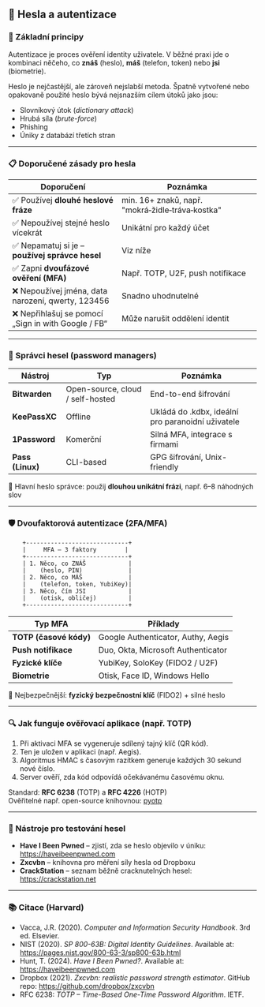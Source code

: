 ## 🔐 Hesla a autentizace

### 🧠 Základní principy

Autentizace je proces ověření identity uživatele. V běžné praxi jde o kombinaci něčeho, co **znáš** (heslo), **máš** (telefon, token) nebo **jsi** (biometrie).

Heslo je nejčastější, ale zároveň nejslabší metoda. Špatně vytvořené nebo opakovaně použité heslo bývá nejsnazším cílem útoků jako jsou:

- Slovníkový útok (*dictionary attack*)
- Hrubá síla (*brute-force*)
- Phishing
- Úniky z databází třetích stran

---

### 📋 Doporučené zásady pro hesla

| Doporučení                            | Poznámka |
|--------------------------------------|----------|
| ✅ Používej **dlouhé heslové fráze** | min. 16+ znaků, např. "mokrá‑židle‑tráva‑kostka" |
| ✅ Nepoužívej stejné heslo vícekrát  | Unikátní pro každý účet |
| ✅ Nepamatuj si je – **používej správce hesel** | Viz níže |
| ✅ Zapni **dvoufázové ověření (MFA)** | Např. TOTP, U2F, push notifikace |
| ❌ Nepoužívej jména, data narození, qwerty, 123456 | Snadno uhodnutelné |
| ❌ Nepřihlašuj se pomocí „Sign in with Google / FB“ | Může narušit oddělení identit |

---

### 🔑 Správci hesel (password managers)

| Nástroj        | Typ       | Poznámka |
|----------------|-----------|----------|
| **Bitwarden**  | Open-source, cloud / self-hosted | End-to-end šifrování |
| **KeePassXC**  | Offline    | Ukládá do .kdbx, ideální pro paranoidní uživatele |
| **1Password**  | Komerční   | Silná MFA, integrace s firmami |
| **Pass (Linux)** | CLI-based | GPG šifrování, Unix-friendly |

📌 Hlavní heslo správce: použij **dlouhou unikátní frázi**, např. 6–8 náhodných slov

---

### 🛡️ Dvoufaktorová autentizace (2FA/MFA)

```
    +-----------------------------+
    |     MFA – 3 faktory        |
    +-----------------------------+
    | 1. Něco, co ZNÁŠ            |
    |    (heslo, PIN)             |
    | 2. Něco, co MÁŠ             |
    |    (telefon, token, YubiKey)|
    | 3. Něco, čím JSI            |
    |    (otisk, obličej)         |
    +-----------------------------+
```

| Typ MFA       | Příklady |
|---------------|----------|
| **TOTP (časové kódy)** | Google Authenticator, Authy, Aegis |
| **Push notifikace**    | Duo, Okta, Microsoft Authenticator |
| **Fyzické klíče**      | YubiKey, SoloKey (FIDO2 / U2F) |
| **Biometrie**          | Otisk, Face ID, Windows Hello |

📌 Nejbezpečnější: **fyzický bezpečnostní klíč** (FIDO2) + silné heslo

---

### 🔍 Jak funguje ověřovací aplikace (např. TOTP)

1. Při aktivaci MFA se vygeneruje sdílený tajný klíč (QR kód).
2. Ten je uložen v aplikaci (např. Aegis).
3. Algoritmus HMAC s časovým razítkem generuje každých 30 sekund nové číslo.
4. Server ověří, zda kód odpovídá očekávanému časovému oknu.

Standard: **RFC 6238** (TOTP) a **RFC 4226** (HOTP)  
Ověřitelné např. open-source knihovnou: [pyotp](https://pyauth.github.io/pyotp/)

---

### 🧰 Nástroje pro testování hesel

- **Have I Been Pwned** – zjistí, zda se heslo objevilo v úniku: https://haveibeenpwned.com  
- **Zxcvbn** – knihovna pro měření síly hesla od Dropboxu  
- **CrackStation** – seznam běžně cracknutelných hesel: https://crackstation.net  

---

### 📚 Citace (Harvard)

- Vacca, J.R. (2020). *Computer and Information Security Handbook*. 3rd ed. Elsevier.  
- NIST (2020). *SP 800-63B: Digital Identity Guidelines*. Available at: https://pages.nist.gov/800-63-3/sp800-63b.html  
- Hunt, T. (2024). *Have I Been Pwned?*. Available at: https://haveibeenpwned.com  
- Dropbox (2021). *Zxcvbn: realistic password strength estimator*. GitHub repo: https://github.com/dropbox/zxcvbn  
- RFC 6238: *TOTP – Time-Based One-Time Password Algorithm*. IETF.  
